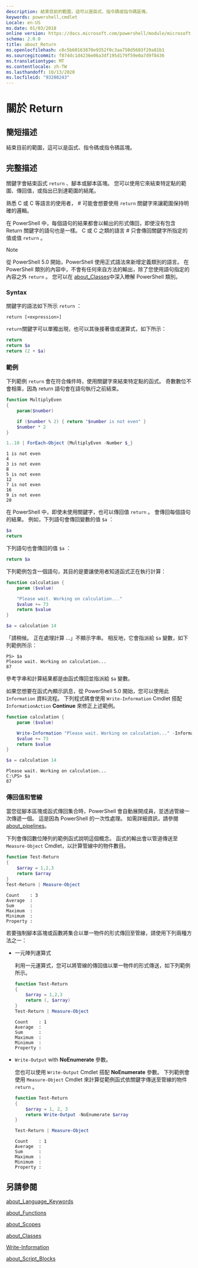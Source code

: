 ```yaml
---
description: 結束目前的範圍，這可以是函式、指令碼或指令碼區塊。
keywords: powershell,cmdlet
Locale: en-US
ms.date: 01/03/2018
online version: https://docs.microsoft.com/powershell/module/microsoft.powershell.core/about/about_return?view=powershell-7.1&WT.mc_id=ps-gethelp
schema: 2.0.0
title: about_Return
ms.openlocfilehash: c0c5b60163870e9352f0c3aa750d5603f29a81b1
ms.sourcegitcommit: f874dc1d4236e06a3df195d179f59e0a7d9f8436
ms.translationtype: MT
ms.contentlocale: zh-TW
ms.lasthandoff: 10/13/2020
ms.locfileid: "93208243"
---
```

# <a name="about-return"></a>關於 Return

## <a name="short-description"></a>簡短描述

結束目前的範圍，這可以是函式、指令碼或指令碼區塊。

## <a name="long-description"></a>完整描述

關鍵字會結束函式 `return` 、腳本或腳本區塊。 您可以使用它來結束特定點的範圍、傳回值，或指出已到達範圍的結尾。

熟悉 C 或 C 等語言的使用者， \# 可能會想要使用 `return` 關鍵字來讓範圍保持明確的邏輯。

在 PowerShell 中，每個語句的結果都會以輸出的形式傳回，即使沒有包含 Return 關鍵字的語句也是一樣。 C 或 C 之類的語言 \# 只會傳回關鍵字所指定的值或值 `return` 。

> [!NOTE]
> 從 PowerShell 5.0 開始，PowerShell 使用正式語法來新增定義類別的語言。  在 PowerShell 類別的內容中，不會有任何來自方法的輸出，除了您使用語句指定的內容之外 `return` 。 您可以在 [about_Classes](about_Classes.md)中深入瞭解 PowerShell 類別。

### <a name="syntax"></a>Syntax

關鍵字的語法如下所示 `return` ：

```
return [<expression>]
```

`return`關鍵字可以單獨出現，也可以其後接著值或運算式，如下所示：

```powershell
return
return $a
return (2 + $a)
```

### <a name="examples"></a>範例

下列範例 `return` 會在符合條件時，使用關鍵字來結束特定點的函式。 奇數數位不會相乘，因為 return 語句會在語句執行之前結束。

```powershell
function MultiplyEven
{
    param($number)

    if ($number % 2) { return "$number is not even" }
    $number * 2
}

1..10 | ForEach-Object {MultiplyEven -Number $_}
```

```output
1 is not even
4
3 is not even
8
5 is not even
12
7 is not even
16
9 is not even
20
```

在 PowerShell 中，即使未使用關鍵字，也可以傳回值 `return` 。
會傳回每個語句的結果。 例如，下列語句會傳回變數的值 `$a` ：

```powershell
$a
return
```

下列語句也會傳回的值 `$a` ：

```powershell
return $a
```

下列範例包含一個語句，其目的是要讓使用者知道函式正在執行計算：

```powershell
function calculation {
    param ($value)

    "Please wait. Working on calculation..."
    $value += 73
    return $value
}

$a = calculation 14
```

「請稍候。 正在處理計算 ...」不顯示字串。 相反地，它會指派給 `$a` 變數，如下列範例所示：

```
PS> $a
Please wait. Working on calculation...
87
```

參考字串和計算結果都是由函式傳回並指派給 `$a` 變數。

如果您想要在函式內顯示訊息，從 PowerShell 5.0 開始，您可以使用此 `Information` 資料流程。 下列程式碼會使用 `Write-Information` Cmdlet 搭配 `InformationAction` **Continue** 來修正上述範例。

```powershell
function calculation {
    param ($value)

    Write-Information "Please wait. Working on calculation..." -InformationAction Continue
    $value += 73
    return $value
}

$a = calculation 14
```

```output
Please wait. Working on calculation...
C:\PS> $a
87
```

### <a name="return-values-and-the-pipeline"></a>傳回值和管線

當您從腳本區塊或函式傳回集合時，PowerShell 會自動展開成員，並透過管線一次傳遞一個。 這是因為 PowerShell 的一次性處理。 如需詳細資訊，請參閱 [about_pipelines](about_pipelines.md)。

下列會傳回數位陣列的範例函式說明這個概念。 函式的輸出會以管道傳送至 `Measure-Object` Cmdlet，以計算管線中的物件數目。

```powershell
function Test-Return
{
    $array = 1,2,3
    return $array
}
Test-Return | Measure-Object
```

```Output
Count    : 3
Average  :
Sum      :
Maximum  :
Minimum  :
Property :
```

若要強制腳本區塊或函數將集合以單一物件的形式傳回至管線，請使用下列兩種方法之一：

- 一元陣列運算式

  利用一元運算式，您可以將管線的傳回值以單一物件的形式傳送，如下列範例所示。

  ```powershell
  function Test-Return
  {
      $array = 1,2,3
      return (, $array)
  }
  Test-Return | Measure-Object
  ```

  ```Output
  Count    : 1
  Average  :
  Sum      :
  Maximum  :
  Minimum  :
  Property :
  ```

- `Write-Output` with **NoEnumerate** 參數。

  您也可以使用 `Write-Output` Cmdlet 搭配 **NoEnumerate** 參數。 下列範例會使用 `Measure-Object` Cmdlet 來計算從範例函式依關鍵字傳送至管線的物件 `return` 。

  ```powershell
  function Test-Return
  {
      $array = 1, 2, 3
      return Write-Output -NoEnumerate $array
  }

  Test-Return | Measure-Object
  ```

  ```Output
  Count    : 1
  Average  :
  Sum      :
  Maximum  :
  Minimum  :
  Property :
  ```

## <a name="see-also"></a>另請參閱

[about_Language_Keywords](about_Language_Keywords.md)

[about_Functions](about_Functions.md)

[about_Scopes](about_Scopes.md)

[about_Classes](about_Classes.md)

[Write-Information](xref:Microsoft.PowerShell.Utility.Write-Information)

[about_Script_Blocks](about_Script_Blocks.md)

